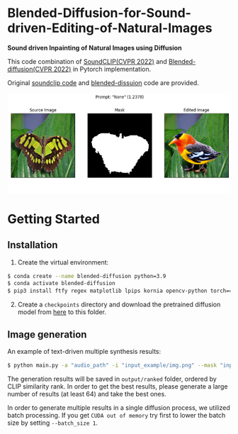 # Blended-Diffusion-for-Sound-driven-Editing-of-Natural-Images

**Sound driven Inpainting of Natural Images using Diffusion**

This code combination of [SoundCLIP(CVPR 2022)](https://openaccess.thecvf.com/content/CVPR2022/papers/Lee_Sound-Guided_Semantic_Image_Manipulation_CVPR_2022_paper.pdf) and [Blended-diffusion(CVPR 2022)](https://openaccess.thecvf.com/content/CVPR2022/papers/Avrahami_Blended_Diffusion_for_Text-Driven_Editing_of_Natural_Images_CVPR_2022_paper.pdf) in Pytorch implementation.

Original [soundclip code](https://github.com/kuai-lab/sound-guided-semantic-image-manipulation) and [blended-dissuion](https://github.com/omriav/blended-diffusion) code are provided.

<img src="bird tweeting/output_i_7_b_0.png" width="600px">

# Getting Started
## Installation
1. Create the virtual environment:

```bash
$ conda create --name blended-diffusion python=3.9
$ conda activate blended-diffusion
$ pip3 install ftfy regex matplotlib lpips kornia opencv-python torch==1.9.0+cu111 torchvision==0.10.0+cu111 -f https://download.pytorch.org/whl/torch_stable.html
```

2. Create a `checkpoints` directory and download the pretrained diffusion model from [here](https://drive.google.com/file/d/145NpznbcwMeoX-v8U-bUpu8eXILh3n7Z/view?usp=sharing) to this folder.

## Image generation
An example of text-driven multiple synthesis results:

```bash
$ python main.py -a "audio_path" -i "input_example/img.png" --mask "input_example/mask.png" --output_path "output"
```

The generation results will be saved in `output/ranked` folder, ordered by CLIP similarity rank. In order to get the best results, please generate a large number of results (at least 64) and take the best ones.

In order to generate multiple results in a single diffusion process, we utilized batch processing. If you get `CUDA out of memory` try first to lower the batch size by setting `--batch_size 1`.
